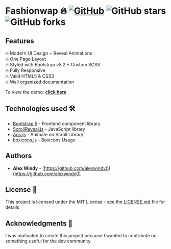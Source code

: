 # Fashionwap 🔥 [![GitHub](https://img.shields.io/github/license/alexwindy0/fashionwap?color=green)](https://github.com/alexwindy0/fashionwap/blob/main/LICENSE.md) ![GitHub stars](https://img.shields.io/github/stars/alexwindy0/fashionwap) ![GitHub forks](https://img.shields.io/github/forks/alexwindy0/fashionwap)


## Features

🔥 Modern UI Design + Reveal Animations\
🔥 One Page Layout\
🔥 Styled with Bootstrap v5.2 + Custom SCSS\
🔥 Fully Responsive\
🔥 Valid HTML5 & CSS3\
🔥 Well organized documentation

To view the demo: **[click here](https://alexwindy0.github.io/fashionwap/)**

## Technologies used 🛠️

- [Bootstrap 5](https://getbootstrap.com/docs/5.2/getting-started/introduction/) - Frontend component library
- [ScrollReveal.js](https://scrollrevealjs.org/) - JavaScript library
- [Aos.js](https://michalsnik.github.io/aos/) - Animate on Scroll Library
- [boxicons.js](https://boxicons.com/usage) - Boxicons Usage

## Authors

- **Alex Windy** - [https://github.com/alexwindy0](https://github.com/alexwindy0)
  

## License 📄

This project is licensed under the MIT License - see the [LICENSE.md](LICENSE.md) file for details

## Acknowledgments 🎁

I was motivated to create this project because I wanted to contribute on something useful for the dev community.

